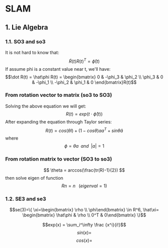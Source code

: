 <script type="text/javascript" src="https://cdn.mathjax.org/mathjax/latest/MathJax.js?config=TeX-AMS_HTML"></script>

# SLAM

## 1. Lie Algebra
### 1.1. SO3 and so3
It is not hard to know that:
$$ \dot R(t)R(t)^T=\hat\phi(t)$$
If assume phi is a constant value near t, we'll have:
$$\dot R(t) = \hat\phi R(t) = \begin{bmatrix}  
0 & -\phi_3 & \phi_2 \\  
\phi_3 & 0 & -\phi_1 \\
-\phi_2 & \phi_1 & 0 
\end{bmatrix}R(t)$$

### From rotation vector to matrix (so3 to SO3)
Solving the above equation we will get:
$$R(t) = exp(t\cdot\hat\phi(t))$$
After expanding the equation through Taylor series:
$$R(t)=cos(\theta I) + (1-cos\theta)aa^T+sin\theta\hat a$$
where $$\phi=\theta a \;\;and\;\;|a|=1$$

### From rotation matrix to vector (SO3 to so3)
$$ \theta = arccos(\frac{tr(R)-1}{2}) $$
then solve eigen of function
$$ Rn=n\;\;\;(eigenval=1)$$

### 1.2. SE3 and se3
$$se(3)=\{ \xi=\begin{bmatrix} \rho \\ \phi\end{bmatrix} \in R^6, \hat\xi= \begin{bmatrix} \hat\phi & \rho \\ 0^T & 0\end{bmatrix} \}$$

$$exp(x) = \sum_i^\infty \frac {x^i}{i!}$$
$$sin(x) = $$
$$cos(x)= $$


<!--stackedit_data:
eyJoaXN0b3J5IjpbMTM3MzY1MTMzMywtMjU1MTU4MTUzLDIxMj
MzMjc2MTQsMTc5NjA1NjU3NCwtOTc2MzQ0ODQwLDg1OTY3MjQ3
MSwtMTc2ODgyNTcyNV19
-->
